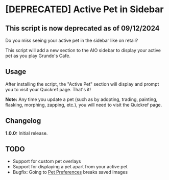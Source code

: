 # [DEPRECATED] Active Pet in Sidebar

## This script is now deprecated as of 09/12/2024

Do you miss seeing your active pet in the sidebar like on retail?

This script will add a new section to the AIO sidebar to display your active pet as you play Grundo's Cafe.

## Usage

After installing the script, the "Active Pet" section will display and prompt you to visit your Quickref page. That's it!

**Note:** Any time you update a pet (such as by adopting, trading, painting, flasking, morphing, zapping, etc.), you will need to visit the Quickref page.

## Changelog

**1.0.0:** Initial release.

## TODO

  * Support for custom pet overlays
  * Support for displaying a pet apart from your active pet
  * Bugfix: Going to [Pet Preferences](https://www.grundos.cafe/quickref/adjustposition/) breaks saved images

